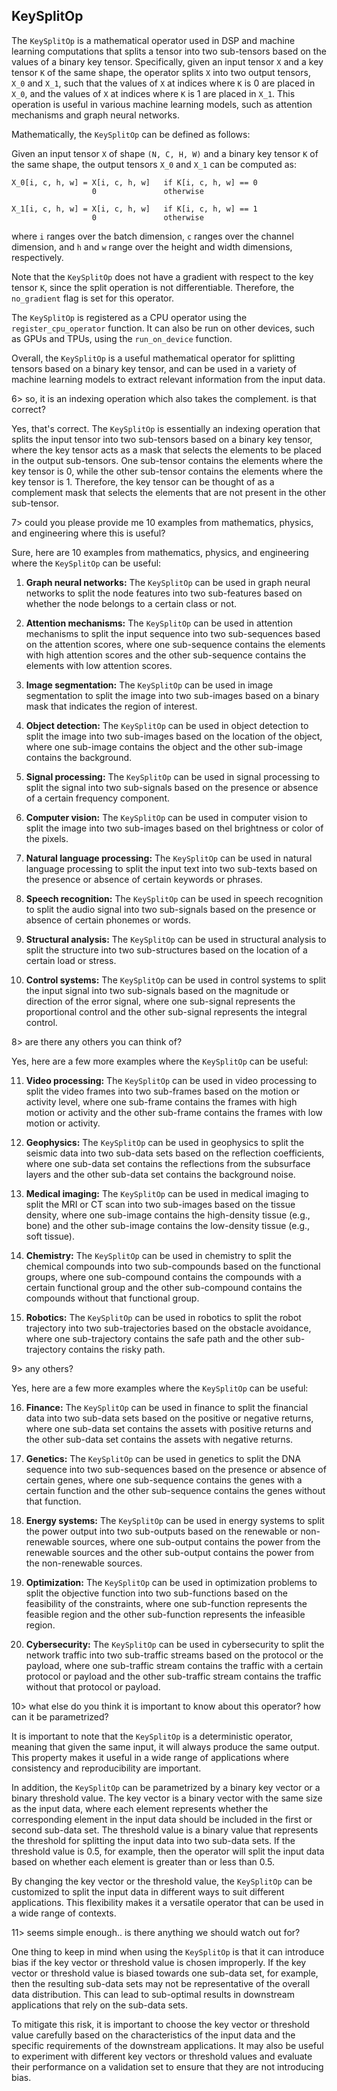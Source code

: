## KeySplitOp

The `KeySplitOp` is a mathematical operator used
in DSP and machine learning computations that
splits a tensor into two sub-tensors based on the
values of a binary key tensor. Specifically, given
an input tensor `X` and a key tensor `K` of the
same shape, the operator splits `X` into two
output tensors, `X_0` and `X_1`, such that the
values of `X` at indices where `K` is 0 are placed
in `X_0`, and the values of `X` at indices where
`K` is 1 are placed in `X_1`. This operation is
useful in various machine learning models, such as
attention mechanisms and graph neural networks.

Mathematically, the `KeySplitOp` can be defined as
follows:

Given an input tensor `X` of shape `(N, C, H, W)`
and a binary key tensor `K` of the same shape, the
output tensors `X_0` and `X_1` can be computed as:

```
X_0[i, c, h, w] = X[i, c, h, w]   if K[i, c, h, w] == 0
                  0               otherwise

X_1[i, c, h, w] = X[i, c, h, w]   if K[i, c, h, w] == 1
                  0               otherwise
```

where `i` ranges over the batch dimension, `c`
ranges over the channel dimension, and `h` and `w`
range over the height and width dimensions,
respectively.

Note that the `KeySplitOp` does not have
a gradient with respect to the key tensor `K`,
since the split operation is not
differentiable. Therefore, the `no_gradient` flag
is set for this operator.

The `KeySplitOp` is registered as a CPU operator
using the `register_cpu_operator` function. It can
also be run on other devices, such as GPUs and
TPUs, using the `run_on_device` function.

Overall, the `KeySplitOp` is a useful mathematical
operator for splitting tensors based on a binary
key tensor, and can be used in a variety of
machine learning models to extract relevant
information from the input data.

6> so, it is an indexing operation which also
takes the complement. is that correct?

Yes, that's correct. The `KeySplitOp` is
essentially an indexing operation that splits the
input tensor into two sub-tensors based on
a binary key tensor, where the key tensor acts as
a mask that selects the elements to be placed in
the output sub-tensors. One sub-tensor contains
the elements where the key tensor is 0, while the
other sub-tensor contains the elements where the
key tensor is 1. Therefore, the key tensor can be
thought of as a complement mask that selects the
elements that are not present in the other
sub-tensor.

7> could you please provide me 10 examples from
mathematics, physics, and engineering where this
is useful?

Sure, here are 10 examples from mathematics,
physics, and engineering where the `KeySplitOp`
can be useful:

1. **Graph neural networks:** The `KeySplitOp` can
   be used in graph neural networks to split the
   node features into two sub-features based on
   whether the node belongs to a certain class or
   not.

2. **Attention mechanisms:** The `KeySplitOp` can
   be used in attention mechanisms to split the
   input sequence into two sub-sequences based on
   the attention scores, where one sub-sequence
   contains the elements with high attention
   scores and the other sub-sequence contains the
   elements with low attention scores.

3. **Image segmentation:** The `KeySplitOp` can be
   used in image segmentation to split the image
   into two sub-images based on a binary mask that
   indicates the region of interest.

4. **Object detection:** The `KeySplitOp` can be
   used in object detection to split the image
   into two sub-images based on the location of
   the object, where one sub-image contains the
   object and the other sub-image contains the
   background.

5. **Signal processing:** The `KeySplitOp` can be
   used in signal processing to split the signal
   into two sub-signals based on the presence or
   absence of a certain frequency component.

6. **Computer vision:** The `KeySplitOp` can be
   used in computer vision to split the image into
   two sub-images based on thel brightness or
   color of the pixels.

7. **Natural language processing:** The
   `KeySplitOp` can be used in natural language
   processing to split the input text into two
   sub-texts based on the presence or absence of
   certain keywords or phrases.

8. **Speech recognition:** The `KeySplitOp` can be
   used in speech recognition to split the audio
   signal into two sub-signals based on the
   presence or absence of certain phonemes or
   words.

9. **Structural analysis:** The `KeySplitOp` can
   be used in structural analysis to split the
   structure into two sub-structures based on the
   location of a certain load or stress.

10. **Control systems:** The `KeySplitOp` can be
    used in control systems to split the input
    signal into two sub-signals based on the
    magnitude or direction of the error signal,
    where one sub-signal represents the
    proportional control and the other sub-signal
    represents the integral control.

8> are there any others you can think of?

Yes, here are a few more examples where the
`KeySplitOp` can be useful:

11. **Video processing:** The `KeySplitOp` can be
    used in video processing to split the video
    frames into two sub-frames based on the motion
    or activity level, where one sub-frame
    contains the frames with high motion or
    activity and the other sub-frame contains the
    frames with low motion or activity.

12. **Geophysics:** The `KeySplitOp` can be used
    in geophysics to split the seismic data into
    two sub-data sets based on the reflection
    coefficients, where one sub-data set contains
    the reflections from the subsurface layers and
    the other sub-data set contains the background
    noise.

13. **Medical imaging:** The `KeySplitOp` can be
    used in medical imaging to split the MRI or CT
    scan into two sub-images based on the tissue
    density, where one sub-image contains the
    high-density tissue (e.g., bone) and the other
    sub-image contains the low-density tissue
    (e.g., soft tissue).

14. **Chemistry:** The `KeySplitOp` can be used in
    chemistry to split the chemical compounds into
    two sub-compounds based on the functional
    groups, where one sub-compound contains the
    compounds with a certain functional group and
    the other sub-compound contains the compounds
    without that functional group.

15. **Robotics:** The `KeySplitOp` can be used in
    robotics to split the robot trajectory into
    two sub-trajectories based on the obstacle
    avoidance, where one sub-trajectory contains
    the safe path and the other sub-trajectory
    contains the risky path.

9> any others?

Yes, here are a few more examples where the
`KeySplitOp` can be useful:

16. **Finance:** The `KeySplitOp` can be used in
    finance to split the financial data into two
    sub-data sets based on the positive or
    negative returns, where one sub-data set
    contains the assets with positive returns and
    the other sub-data set contains the assets
    with negative returns.

17. **Genetics:** The `KeySplitOp` can be used in
    genetics to split the DNA sequence into two
    sub-sequences based on the presence or absence
    of certain genes, where one sub-sequence
    contains the genes with a certain function and
    the other sub-sequence contains the genes
    without that function.

18. **Energy systems:** The `KeySplitOp` can be
    used in energy systems to split the power
    output into two sub-outputs based on the
    renewable or non-renewable sources, where one
    sub-output contains the power from the
    renewable sources and the other sub-output
    contains the power from the non-renewable
    sources.

19. **Optimization:** The `KeySplitOp` can be used
    in optimization problems to split the
    objective function into two sub-functions
    based on the feasibility of the constraints,
    where one sub-function represents the feasible
    region and the other sub-function represents
    the infeasible region.

20. **Cybersecurity:** The `KeySplitOp` can be
    used in cybersecurity to split the network
    traffic into two sub-traffic streams based on
    the protocol or the payload, where one
    sub-traffic stream contains the traffic with
    a certain protocol or payload and the other
    sub-traffic stream contains the traffic
    without that protocol or payload.

10> what else do you think it is important to know
about this operator? how can it be parametrized?

It is important to note that the `KeySplitOp` is
a deterministic operator, meaning that given the
same input, it will always produce the same
output. This property makes it useful in a wide
range of applications where consistency and
reproducibility are important.

In addition, the `KeySplitOp` can be parametrized
by a binary key vector or a binary threshold
value. The key vector is a binary vector with the
same size as the input data, where each element
represents whether the corresponding element in
the input data should be included in the first or
second sub-data set. The threshold value is
a binary value that represents the threshold for
splitting the input data into two sub-data
sets. If the threshold value is 0.5, for example,
then the operator will split the input data based
on whether each element is greater than or less
than 0.5.

By changing the key vector or the threshold value,
the `KeySplitOp` can be customized to split the
input data in different ways to suit different
applications. This flexibility makes it
a versatile operator that can be used in a wide
range of contexts.

11> seems simple enough.. is there anything we
should watch out for?

One thing to keep in mind when using the
`KeySplitOp` is that it can introduce bias if the
key vector or threshold value is chosen
improperly. If the key vector or threshold value
is biased towards one sub-data set, for example,
then the resulting sub-data sets may not be
representative of the overall data
distribution. This can lead to sub-optimal results
in downstream applications that rely on the
sub-data sets.

To mitigate this risk, it is important to choose
the key vector or threshold value carefully based
on the characteristics of the input data and the
specific requirements of the downstream
applications. It may also be useful to experiment
with different key vectors or threshold values and
evaluate their performance on a validation set to
ensure that they are not introducing bias.
